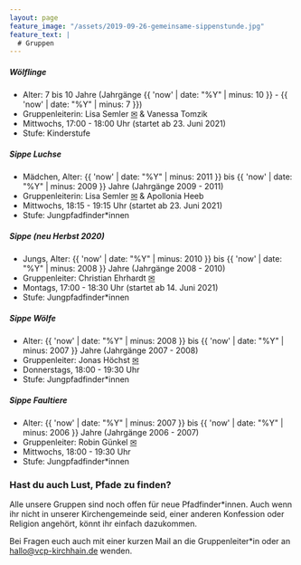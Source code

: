 ```yaml
---
layout: page
feature_image: "/assets/2019-09-26-gemeinsame-sippenstunde.jpg"
feature_text: |
  # Gruppen
---
```


##### Wölflinge 

- Alter: 7 bis 10 Jahre (Jahrgänge {{ 'now' | date: "%Y" | minus: 10 }} - {{ 'now' | date: "%Y" | minus: 7 }})
- Gruppenleiterin: Lisa Semler [&#9993;](mailto:lisa@vcp-kirchhain.de) & Vanessa Tomzik
- Mittwochs, 17:00 - 18:00 Uhr (startet ab 23. Juni 2021)
- Stufe: Kinderstufe

<!--![](woelflinge.jpg)-->


##### Sippe Luchse

- Mädchen, Alter: {{ 'now' | date: "%Y" | minus: 2011 }} bis {{ 'now' | date: "%Y" | minus: 2009 }} Jahre (Jahrgänge 2009 - 2011)
- Gruppenleiterin: Lisa Semler [&#9993;](mailto:lisa@vcp-kirchhain.de) & Apollonia Heeb
- Mittwochs, 18:15 - 19:15 Uhr (startet ab 23. Juni 2021)
- Stufe: Jungpfadfinder*innen

<!--![](sippe_luchse.jpg)-->


##### Sippe (neu Herbst 2020)

- Jungs, Alter: {{ 'now' | date: "%Y" | minus: 2010 }} bis {{ 'now' | date: "%Y" | minus: 2008 }} Jahre (Jahrgänge 2008 - 2010)
- Gruppenleiter: Christian Ehrhardt [&#9993;](mailto:christian@vcp-kirchhain.de)
- Montags, 17:00 - 18:30 Uhr (startet ab 14. Juni 2021)
- Stufe: Jungpfadfinder*innen

<!--![](sippe_christian.jpg)-->

##### Sippe Wölfe

- Alter: {{ 'now' | date: "%Y" | minus: 2008 }} bis {{ 'now' | date: "%Y" | minus: 2007 }} Jahre (Jahrgänge 2007 - 2008)
- Gruppenleiter: Jonas Höchst [&#9993;](mailto:jonas@vcp-kirchhain.de)
- Donnerstags, 18:00 - 19:30 Uhr
- Stufe: Jungpfadfinder*innen

<!--![](sippe_woelfe.jpg)-->


##### Sippe Faultiere

- Alter: {{ 'now' | date: "%Y" | minus: 2007 }} bis {{ 'now' | date: "%Y" | minus: 2006 }} Jahre (Jahrgänge 2006 - 2007)
- Gruppenleiter: Robin Günkel [&#9993;](mailto:robin@vcp-kirchhain.de)
- Mittwochs, 18:00 - 19:30 Uhr
- Stufe: Jungpfadfinder*innen


### Hast du auch Lust, Pfade zu finden?

Alle unsere Gruppen sind noch offen für neue Pfadfinder\*innen. Auch wenn ihr nicht in unserer Kirchengemeinde seid, einer anderen Konfession oder Religion angehört, könnt ihr einfach dazukommen.

Bei Fragen euch auch mit einer kurzen Mail an die Gruppenleiter\*in oder an [hallo@vcp-kirchhain.de](mailto:hallo@vcp-kirchhain.de) wenden.
